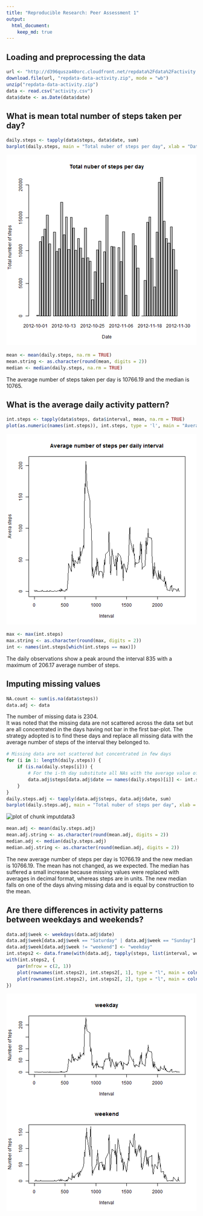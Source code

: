 ```yaml
---
title: "Reproducible Research: Peer Assessment 1"
output: 
  html_document:
    keep_md: true
---
```

  
## Loading and preprocessing the data

```r
url <- "http://d396qusza40orc.cloudfront.net/repdata%2Fdata%2Factivity.zip"
download.file(url, "repdata-data-activity.zip", mode = "wb")
unzip("repdata-data-activity.zip")
data <- read.csv("activity.csv")
data$date <- as.Date(data$date)
```
  
## What is mean total number of steps taken per day?

```r
daily.steps <- tapply(data$steps, data$date, sum)
barplot(daily.steps, main = "Total nuber of steps per day", xlab = "Date", ylab = "Total number of steps")
```

![plot of chunk exploredata](figure/exploredata-1.png) 

```r
mean <- mean(daily.steps, na.rm = TRUE)
mean.string <- as.character(round(mean, digits = 2))
median <- median(daily.steps, na.rm = TRUE)
```
The average number of steps taken per day is 10766.19 and the median is 10765.  
  
## What is the average daily activity pattern?

```r
int.steps <- tapply(data$steps, data$interval, mean, na.rm = TRUE)
plot(as.numeric(names(int.steps)), int.steps, type = 'l', main = "Average number of steps per daily interval", xlab = "Interval", ylab = "Avera steps")
```

![plot of chunk pattern](figure/pattern-1.png) 

```r
max <- max(int.steps)
max.string <- as.character(round(max, digits = 2))
int <- names(int.steps[which(int.steps == max)])
```
The daily observations show a peak around the interval 835 with a maximum of 206.17 average number of steps.  
  
## Imputing missing values

```r
NA.count <- sum(is.na(data$steps))
data.adj <- data
```
The number of missing data is 2304.  
It was noted that the missing data are not scattered across the data set but are all concentrated in the days having not bar in the first bar-plot. The strategy adopted is to find these days and replace all missing data with the average number of steps of the interval they belonged to.

```r
# Missing data are not scattered but concentrated in few days
for (i in 1: length(daily.steps)) {
    if (is.na(daily.steps[i])) {
        # For the i-th day substitute all NAs with the average value of the interval
        data.adj$steps[data.adj$date == names(daily.steps)[i]] <- int.steps
    }
}
daily.steps.adj <- tapply(data.adj$steps, data.adj$date, sum)
barplot(daily.steps.adj, main = "Total nuber of steps per day", xlab = "Date", ylab = "Total number of steps")
```

![plot of chunk imputdata3](figure/imputdata3-1.png) 

```r
mean.adj <- mean(daily.steps.adj)
mean.adj.string <- as.character(round(mean.adj, digits = 2))
median.adj <- median(daily.steps.adj)
median.adj.string <- as.character(round(median.adj, digits = 2))
```
The new average number of steps per day is 10766.19 and the new median is 10766.19. The mean has not changed, as we expected. The median has suffered a small increase because missing values were replaced with averages in decimal format, whereas steps are in units. The new median falls on one of the days ahving missing data and is equal by construction to the mean.
  
## Are there differences in activity patterns between weekdays and weekends?

```r
data.adj$week <- weekdays(data.adj$date)
data.adj$week[data.adj$week == "Saturday" | data.adj$week == "Sunday"] <- "weekend"
data.adj$week[data.adj$week != "weekend"] <- "weekday"
int.steps2 <- data.frame(with(data.adj, tapply(steps, list(interval, week), mean)))
with(int.steps2, {
    par(mfrow = c(2, 1))
    plot(rownames(int.steps2), int.steps2[, 1], type = "l", main = colnames(int.steps2)[1], xlab = "Interval", ylab = "Number of teps")
    plot(rownames(int.steps2), int.steps2[, 2], type = "l", main = colnames(int.steps2)[2], xlab = "Interval", ylab = "Number of teps")
})
```

![plot of chunk weekdays](figure/weekdays-1.png) 
